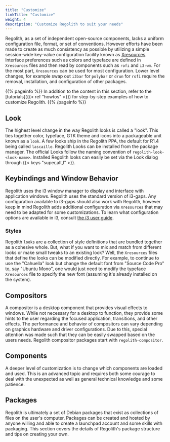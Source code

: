 ```yaml
---
title: "Customize"
linkTitle: "Customize"
weight: 4
description: "Customize Regolith to suit your needs"
---
```


Regolith, as a set of independent open-source components, lacks a uniform configuration file, format, or set of conventions. However efforts have been made to create as much consistency as possible by utilizing a simple session-wide key-value configuration facility known as [Xresources](https://wiki.debian.org/Xresources). Interface preferences such as colors and typeface are defined in `Xresources` files and then read by components such as `rofi` and `i3-wm`. For the most part, `Xresources` can be used for most configuration. Lower level changes, for example swap out `i3bar` for `polybar` or `drun` for `rofi` require the removal, installation, and configuration of other packages.

{{% pageinfo %}}
In addition to the content in this section, refer to the [tutorials]({{< ref "howtos" >}}) for step-by-step examples of how to customize Regolith.
{{% /pageinfo %}}

## Look

The highest level change in the way Regolith looks is called a "look". This ties together color, typeface, GTK theme and icons into a packageable unit known as a `look`. A few looks ship in the Regolith PPA, the default for R1.4 being called `lascaille`. Regolith Looks can be installed from the package manager. The official Looks follow the naming convention of `regolith-look-<look-name>`. Installed Regolith looks can easily be set via the Look dialog through {{< keys "super,alt,l" >}}.

## Keybindings and Window Behavior

Regolith uses the i3 window manager to display and interface with application windows. Regolith uses the standard version of i3-gaps. Any configuration available to i3-gaps should also work with Regolith, however keep in mind Regolith adds additional configuration via `Xresources` that may need to be adapted for some customizations. To learn what configuration options are available in i3, consult [the i3 user guide](https://i3wm.org/docs/userguide.html).

### Styles

Regolith `looks` are a collection of style definitions that are bundled together as a cohesive whole. But, what if you want to mix and match from different looks or make small tweaks to an existing look? Well, the `Xresources` files that define the looks can be modified directly. For example, to continue to use the "Cahuella" look but change the default font from "Source Code Pro" to, say "Ubuntu Mono", one would just need to modify the typeface `Xresources` file to specify the new font (assuming it's already installed on the system).

## Compositors

A compositor is a desktop component that provides visual effects to windows. While not necessary for a desktop to function, they provide some hints to the user regarding the focused application, transitions, and other effects. The performance and behavior of compositors can vary depending on graphics hardware and driver configurations. Due to this, special attention was made such that they can be easily swapped based on the users needs. Regolith compositor packages start with `regolith-compositor`.

## Components

A deeper level of customization is to change which components are loaded and used. This is an advanced topic and requires both some courage to deal with the unexpected as well as general technical knowledge and some patience.

## Packages

Regolith is ultimately a set of Debian packages that exist as collections of files on the user's computer. Packages can be created and hosted by anyone willing and able to create a launchpad account and some skills with packaging. This section covers the details of Regolith's package structure and tips on creating your own.

